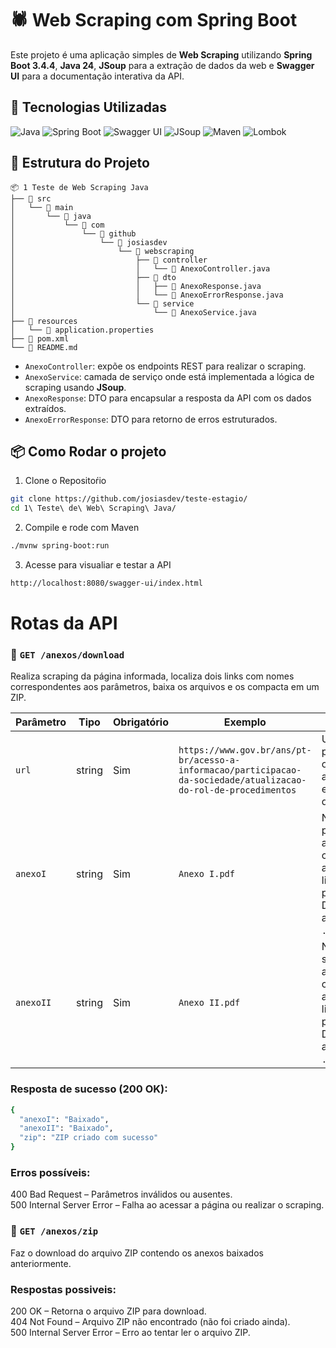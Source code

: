 # 🕷️ Web Scraping com Spring Boot

Este projeto é uma aplicação simples de **Web Scraping** utilizando **Spring Boot 3.4.4**, **Java 24**, **JSoup** para a extração de dados da web e **Swagger UI** para a documentação interativa da API.

## 🚀 Tecnologias Utilizadas

![Java](https://img.shields.io/badge/Java-ED8B00?style=for-the-badge&logo=java&logoColor=white)
![Spring Boot](https://img.shields.io/badge/SpringBoot-6DB33F?style=for-the-badge&logo=spring-boot&logoColor=white)
![Swagger UI](https://img.shields.io/badge/Swagger-85EA2D?style=for-the-badge&logo=swagger&logoColor=black)
![JSoup](https://img.shields.io/badge/JSoup-1.19.1-blue?style=for-the-badge&logo=java&logoColor=white)
![Maven](https://img.shields.io/badge/Maven-C71A36?style=for-the-badge&logo=apache-maven&logoColor=white)
![Lombok](https://img.shields.io/badge/Lombok-1.18.38-red?style=for-the-badge&logo=java&logoColor=white)



## 🧱 Estrutura do Projeto

````
📦 1 Teste de Web Scraping Java
├── 📁 src
│   └── 📁 main
│       └── 📁 java
│           └── 📁 com
│               └── 📁 github
│                   └── 📁 josiasdev
│                       └── 📁 webscraping
│                           ├── 📁 controller
│                           │   └── 📄 AnexoController.java
│                           ├── 📁 dto
│                           │   ├── 📄 AnexoResponse.java
│                           │   └── 📄 AnexoErrorResponse.java
│                           └── 📁 service
│                               └── 📄 AnexoService.java
├── 📁 resources
│   └── 📄 application.properties
├── 📄 pom.xml
└── 📄 README.md
````


- `AnexoController`: expõe os endpoints REST para realizar o scraping.
- `AnexoService`: camada de serviço onde está implementada a lógica de scraping usando **JSoup**.
- `AnexoResponse`: DTO para encapsular a resposta da API com os dados extraídos.
- `AnexoErrorResponse`: DTO para retorno de erros estruturados.


## 📦 Como Rodar o projeto

1. Clone o Repositoŕio

```bash
git clone https://github.com/josiasdev/teste-estagio/
cd 1\ Teste\ de\ Web\ Scraping\ Java/
```

2. Compile e rode com Maven
```bash
./mvnw spring-boot:run
```

3. Acesse para visualiar e testar a API
```bash
http://localhost:8080/swagger-ui/index.html
```

# Rotas da API

### 🔽 `GET /anexos/download`
  Realiza scraping da página informada, localiza dois links com nomes correspondentes aos parâmetros, baixa os arquivos e os compacta em um ZIP.

| Parâmetro | Tipo   | Obrigatório | Exemplo                                                                                                                    | Descrição                                                                                   |
|-----------|--------|-------------|----------------------------------------------------------------------------------------------------------------------------|---------------------------------------------------------------------------------------------|
| `url`     | string | Sim         | `https://www.gov.br/ans/pt-br/acesso-a-informacao/participacao-da-sociedade/atualizacao-do-rol-de-procedimentos`          | URL da página onde os anexos estão disponíveis.                                             |
| `anexoI`  | string | Sim         | `Anexo I.pdf`                                                                                                              | Nome do primeiro anexo conforme aparece no link da página. Deve incluir a extensão `.pdf`. |
| `anexoII` | string | Sim         | `Anexo II.pdf`                                                                                                             | Nome do segundo anexo conforme aparece no link da página. Deve incluir a extensão `.pdf`.  |

### Resposta de sucesso (200 OK):

```bash
{
  "anexoI": "Baixado",
  "anexoII": "Baixado",
  "zip": "ZIP criado com sucesso"
}
```

### Erros possíveis:

400 Bad Request – Parâmetros inválidos ou ausentes. <br>
500 Internal Server Error – Falha ao acessar a página ou realizar o scraping.



### 🔽 `GET /anexos/zip`
Faz o download do arquivo ZIP contendo os anexos baixados anteriormente.


### Respostas possiveis:
200 OK – Retorna o arquivo ZIP para download.<br>
404 Not Found – Arquivo ZIP não encontrado (não foi criado ainda).<br>
500 Internal Server Error – Erro ao tentar ler o arquivo ZIP.